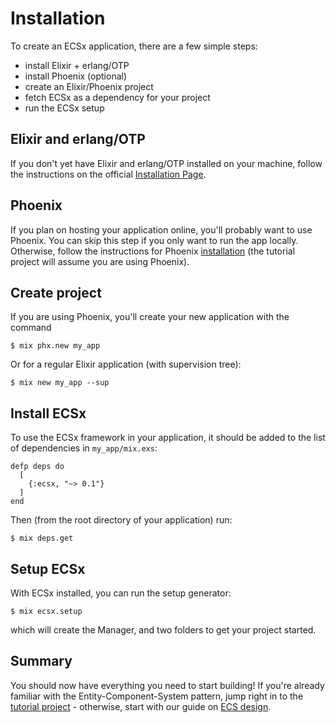 # Installation

To create an ECSx application, there are a few simple steps:

  * install Elixir + erlang/OTP
  * install Phoenix (optional)
  * create an Elixir/Phoenix project
  * fetch ECSx as a dependency for your project
  * run the ECSx setup

## Elixir and erlang/OTP

If you don't yet have Elixir and erlang/OTP installed on your machine, follow the instructions on the official [Installation Page](https://elixir-lang.org/install.html).  

## Phoenix

If you plan on hosting your application online, you'll probably want to use Phoenix.  You can skip this step if you only want to run the app locally.  Otherwise, follow the instructions for Phoenix [installation](https://hexdocs.pm/phoenix/installation.html) (the tutorial project will assume you are using Phoenix).

## Create project

If you are using Phoenix, you'll create your new application with the command

```console
$ mix phx.new my_app
```

Or for a regular Elixir application (with supervision tree):

```console
$ mix new my_app --sup
```

## Install ECSx

To use the ECSx framework in your application, it should be added to the list of dependencies in `my_app/mix.exs`:

```
defp deps do
  [
    {:ecsx, "~> 0.1"}
  ]
end
```

Then (from the root directory of your application) run:

```console
$ mix deps.get
```

## Setup ECSx

With ECSx installed, you can run the setup generator:

```console
$ mix ecsx.setup
```

which will create the Manager, and two folders to get your project started.

## Summary

You should now have everything you need to start building!  If you're already familiar with the Entity-Component-System pattern, jump right in to the [tutorial project](tutorial.md) - otherwise, start with our guide on [ECS design](ecs_design.md).
